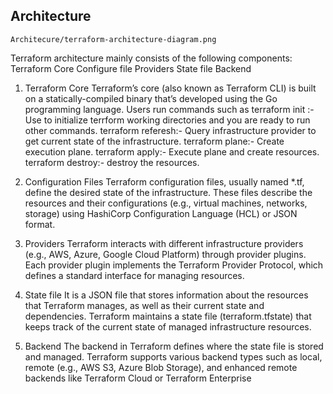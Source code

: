 ## Architecture

```
Architecure/terraform-architecture-diagram.png
```

Terraform architecture mainly consists of the following components:
Terraform Core
Configure file
Providers
State file
Backend

1. Terraform Core
Terraform’s core (also known as Terraform CLI) is built on a statically-compiled binary that’s developed using the Go programming language.
Users run commands such as
terraform init :- Use to initialize terrform working directories and you are ready to run other commands.
terraform referesh:- Query infrastructure provider to get current state of the infrastructure.
terraform plane:- Create execution plane.
terraform apply:- Execute plane and create resources.
terraform destroy:- destroy the resources.

2. Configuration Files
Terraform configuration files, usually named *.tf, define the desired state of the infrastructure.
These files describe the resources and their configurations (e.g., virtual machines, networks, storage) using HashiCorp Configuration Language (HCL) or JSON format.

3. Providers
Terraform interacts with different infrastructure providers (e.g., AWS, Azure, Google Cloud Platform) through provider plugins.
Each provider plugin implements the Terraform Provider Protocol, which defines a standard interface for managing resources.

4. State file
It is a JSON file that stores information about the resources that Terraform manages, as well as their current state and dependencies.
Terraform maintains a state file (terraform.tfstate) that keeps track of the current state of managed infrastructure resources.
5. Backend
The backend in Terraform defines where the state file is stored and managed.
Terraform supports various backend types such as local, remote (e.g., AWS S3, Azure Blob Storage), and enhanced remote backends like Terraform Cloud or Terraform Enterprise
